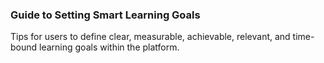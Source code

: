 ### Guide to Setting Smart Learning Goals
Tips for users to define clear, measurable, achievable, relevant, and time-bound learning goals within the platform.
